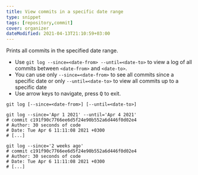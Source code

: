 ```yaml
---
title: View commits in a specific date range
type: snippet
tags: [repository,commit]
cover: organizer
dateModified: 2021-04-13T21:10:59+03:00
---
```


Prints all commits in the specified date range.

- Use `git log --since=<date-from> --until=<date-to>` to view a log of all commits between `<date-from>` and `<date-to>`.
- You can use only `--since=<date-from>` to see all commits since a specific date or only `--until=<date-to>` to view all commits up to a specific date
- Use arrow keys to navigate, press <kbd>Q</kbd> to exit.

```shell
git log [--since=<date-from>] [--until=<date-to>]
```

```shell
git log --since='Apr 1 2021' --until='Apr 4 2021'
# commit c191f90c7766ee6d5f24e90b552a6d446f0d02e4
# Author: 30 seconds of code
# Date: Tue Apr 6 11:11:08 2021 +0300
# [...]

git log --since='2 weeks ago'
# commit c191f90c7766ee6d5f24e90b552a6d446f0d02e4
# Author: 30 seconds of code
# Date: Tue Apr 6 11:11:08 2021 +0300
# [...]
```
